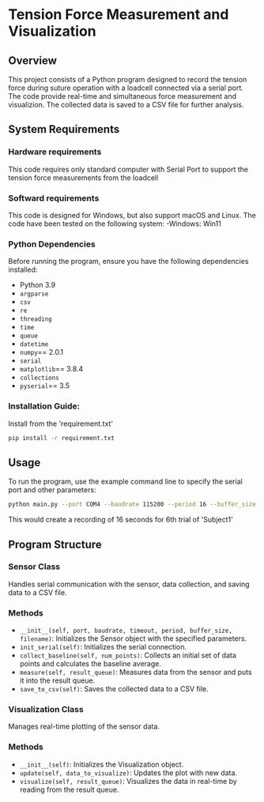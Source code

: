 # Tension Force Measurement and Visualization

## Overview

This project consists of a Python program designed to record the tension force during suture operation with a loadcell connected via a serial port.
The code provide real-time and simultaneous force measurement and visualizion. The collected data is saved to a CSV file for further analysis.

## System Requirements
### Hardware requirements
This code requires only standard computer with Serial Port to support the tension force measurements from the loadcell

### Softward requirements
This code is designed for Windows, but also support macOS and Linux. The code have been tested on the following system:
-Windows: Win11

### Python Dependencies
Before running the program, ensure you have the following dependencies installed:

- Python 3.9
- `argparse`
- `csv`
- `re`
- `threading`
- `time`
- `queue`
- `datetime`
- `numpy`== 2.0.1
- `serial`
- `matplotlib`== 3.8.4
- `collections`
- `pyserial`== 3.5

### Installation Guide:
Install from the 'requirement.txt'

```bash
pip install -r requirement.txt 
```

## Usage
To run the program, use the example command line to specify the serial port and other parameters:

```bash
python main.py --port COM4 --baudrate 115200 --period 16 --buffer_size 1600 --sample_no 'Subject1' --exp_no 6
```
This would create a recording of 16 seconds for 6th trial of 'Subject1'


## Program Structure
### Sensor Class
Handles serial communication with the sensor, data collection, and saving data to a CSV file.
### Methods
- `__init__(self, port, baudrate, timeout, period, buffer_size, filename)`: Initializes the Sensor object with the specified parameters.
- `init_serial(self)`: Initializes the serial connection.
- `collect_baseline(self, num_points)`: Collects an initial set of data points and calculates the baseline average.
- `measure(self, result_queue)`: Measures data from the sensor and puts it into the result queue.
- `save_to_csv(self)`: Saves the collected data to a CSV file.


### Visualization Class
Manages real-time plotting of the sensor data.
### Methods
- `__init__(self)`: Initializes the Visualization object.
- `update(self, data_to_visualize)`: Updates the plot with new data.
- `visualize(self, result_queue)`: Visualizes the data in real-time by reading from the result queue.

